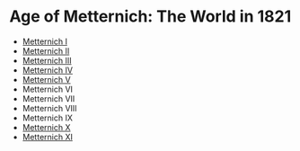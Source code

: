 # Age of Metternich: The World in 1821

* [Metternich I](m1)
* [Metternich II](m2)
* [Metternich III](m3)
* [Metternich IV](m4)
* [Metternich V](m5)
* Metternich VI
* Metternich VII
* Metternich VIII
* Metternich IX
* [Metternich X](m10)
* [Metternich XI](m11)
